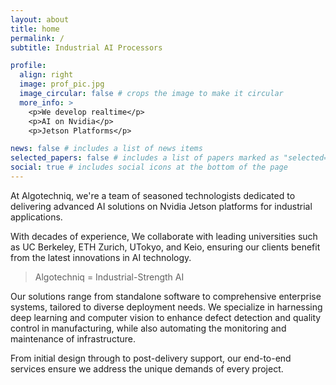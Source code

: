 ```yaml
---
layout: about
title: home
permalink: /
subtitle: Industrial AI Processors

profile:
  align: right
  image: prof_pic.jpg
  image_circular: false # crops the image to make it circular
  more_info: >
    <p>We develop realtime</p>
    <p>AI on Nvidia</p>
    <p>Jetson Platforms</p>

news: false # includes a list of news items
selected_papers: false # includes a list of papers marked as "selected={true}"
social: true # includes social icons at the bottom of the page
---
```


At Algotechniq, we're a team of seasoned technologists dedicated to delivering advanced AI solutions on Nvidia Jetson platforms for industrial applications.

With decades of experience, We collaborate with leading universities such as UC Berkeley, ETH Zurich, UTokyo, and Keio, ensuring our clients benefit from the latest innovations in AI technology.

> Algotechniq = Industrial-Strength AI

Our solutions range from standalone software to comprehensive enterprise systems, tailored to diverse deployment needs. We specialize in harnessing deep learning and computer vision to enhance defect detection and quality control in manufacturing, while also automating the monitoring and maintenance of infrastructure.

From initial design through to post-delivery support, our end-to-end services ensure we address the unique demands of every project.